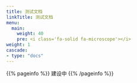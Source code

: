 ```yaml
---
title: 测试文档
linkTitle: 测试文档
menu:
  main:
    weight: 40
    pre: <i class='fa-solid fa-microscope'></i>
weight: 1
cascade:
- type: "docs"
---
```


{{% pageinfo %}}
建设中
{{% /pageinfo %}}

